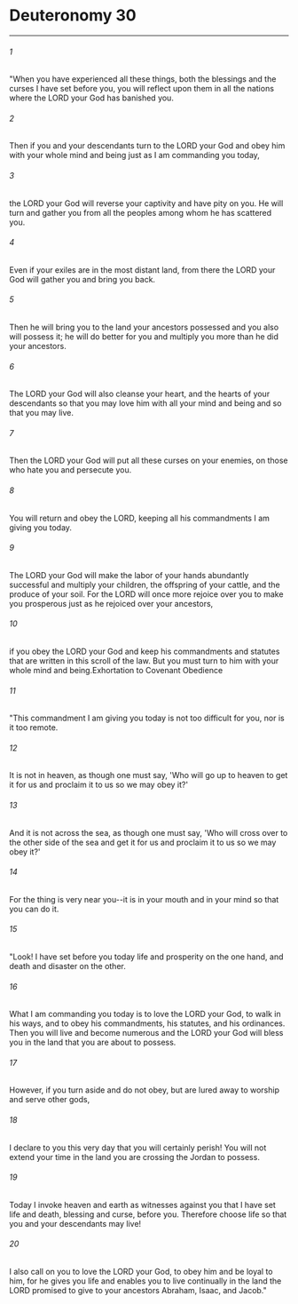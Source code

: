# Deuteronomy 30
***



###### 1 
"When you have experienced all these things, both the blessings and the curses I have set before you, you will reflect upon them in all the nations where the LORD your God has banished you. 

###### 2 
Then if you and your descendants turn to the LORD your God and obey him with your whole mind and being just as I am commanding you today, 

###### 3 
the LORD your God will reverse your captivity and have pity on you. He will turn and gather you from all the peoples among whom he has scattered you. 

###### 4 
Even if your exiles are in the most distant land, from there the LORD your God will gather you and bring you back. 

###### 5 
Then he will bring you to the land your ancestors possessed and you also will possess it; he will do better for you and multiply you more than he did your ancestors. 

###### 6 
The LORD your God will also cleanse your heart, and the hearts of your descendants so that you may love him with all your mind and being and so that you may live. 

###### 7 
Then the LORD your God will put all these curses on your enemies, on those who hate you and persecute you. 

###### 8 
You will return and obey the LORD, keeping all his commandments I am giving you today. 

###### 9 
The LORD your God will make the labor of your hands abundantly successful and multiply your children, the offspring of your cattle, and the produce of your soil. For the LORD will once more rejoice over you to make you prosperous just as he rejoiced over your ancestors, 

###### 10 
if you obey the LORD your God and keep his commandments and statutes that are written in this scroll of the law. But you must turn to him with your whole mind and being.Exhortation to Covenant Obedience 

###### 11 
"This commandment I am giving you today is not too difficult for you, nor is it too remote. 

###### 12 
It is not in heaven, as though one must say, 'Who will go up to heaven to get it for us and proclaim it to us so we may obey it?' 

###### 13 
And it is not across the sea, as though one must say, 'Who will cross over to the other side of the sea and get it for us and proclaim it to us so we may obey it?' 

###### 14 
For the thing is very near you--it is in your mouth and in your mind so that you can do it. 

###### 15 
"Look! I have set before you today life and prosperity on the one hand, and death and disaster on the other. 

###### 16 
What I am commanding you today is to love the LORD your God, to walk in his ways, and to obey his commandments, his statutes, and his ordinances. Then you will live and become numerous and the LORD your God will bless you in the land that you are about to possess. 

###### 17 
However, if you turn aside and do not obey, but are lured away to worship and serve other gods, 

###### 18 
I declare to you this very day that you will certainly perish! You will not extend your time in the land you are crossing the Jordan to possess. 

###### 19 
Today I invoke heaven and earth as witnesses against you that I have set life and death, blessing and curse, before you. Therefore choose life so that you and your descendants may live! 

###### 20 
I also call on you to love the LORD your God, to obey him and be loyal to him, for he gives you life and enables you to live continually in the land the LORD promised to give to your ancestors Abraham, Isaac, and Jacob."
